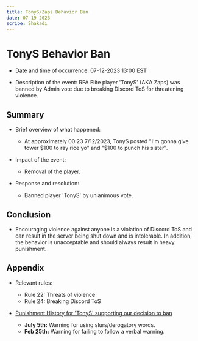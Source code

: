 ```yaml
---
title: TonyS/Zaps Behavior Ban
date: 07-19-2023
scribe: Shakadi
---
```


# TonyS Behavior Ban

- Date and time of occurrence: 07-12-2023 13:00 EST

- Description of the event: RFA Elite player 'TonyS' (AKA Zaps) was banned by Admin vote due to breaking Discord ToS for threatening violence.

## Summary

- Brief overview of what happened: 
  - At approximately 00:23 7/12/2023, TonyS posted "I'm gonna give tower $100 to ray rice yo" and "$100 to punch his sister".
  

- Impact of the event: 
  - Removal of the player.


- Response and resolution: 
  - Banned player 'TonyS' by unianimous vote. 

## Conclusion

- Encouraging violence against anyone is a violation of Discord ToS and can result in the server being shut down and is intolerable. In addition, the behavior is unacceptable and should always result in heavy punishment.

## Appendix

- Relevant rules: 
  - Rule 22: Threats of violence
  - Rule 24: Breaking Discord ToS


- <ins>Punishment History for 'TonyS' supporting our decision to ban</ins>
  - **July 5th:** Warning for using slurs/derogatory words.
  - **Feb 25th:** Warning for failing to follow a verbal warning.
